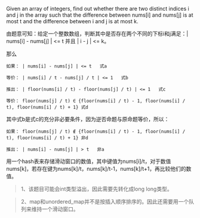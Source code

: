 Given an array of integers, find out whether there are two distinct indices i and j in the array such that the difference between nums[i] and nums[j] is at most t and the difference between i and j is at most k.

由题意可知：给定一个整数数组，判断其中是否存在两个不同的下标i和j满足：| nums[i] - nums[j] | <= t 并且 | i - j | <= k。

那么

    如果： | nums[i] - nums[j] | <= t   式a

    等价： | nums[i] / t - nums[j] / t | <= 1   式b

    推出： | floor(nums[i] / t) - floor(nums[j] / t) | <= 1   式c

    ​等价： floor(nums[j] / t) ∈ {floor(nums[i] / t) - 1, floor(nums[i] / t), floor(nums[i] / t) + 1} 式d

其中式b是式c的充分非必要条件，因为逆否命题与原命题等价，所以：

    如果： floor(nums[j] / t) ∉ {floor(nums[i] / t) - 1, floor(nums[i] / t), floor(nums[i] / t) + 1} 非d

    推出： | nums[i] - nums[j] | > t   非a

用一个hash表来存储滑动窗口的数值，其中键值为nums[i]/t，对于数值nums[k]，若存在键为nums[k]/t，nums[k]/t-1，nums[k]/t+1，再比较他们的数值。

> 1、该题目可能会int类型溢出，因此需要先转化成long long类型。

> 2、map和unordered_map并不是按插入顺序排序的。因此还需要用一个队列来维持一个滑动窗口。